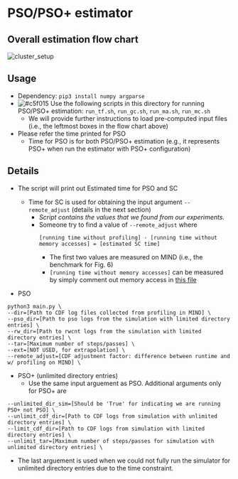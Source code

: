 # PSO/PSO+ estimator
## Overall estimation flow chart
![cluster_setup](https://github.com/shsym/mind/blob/main/tools/pso_estimator/pso_ordering.png?raw=true)

## Usage
  - Dependency: `pip3 install numpy argparse`
  - ![#c5f015](https://via.placeholder.com/15/c5f015/000000?text=+) Use the following scripts in this directory for running PSO/PSO+ estimation: `run_tf.sh`, `run_gc.sh`, `run_ma.sh`, `run_mc.sh`
    - We will provide further instructions to load pre-computed input files (i.e., the leftmost boxes in the flow chart above)
  - Please refer the time printed for PSO
    - Time for PSO is for both PSO/PSO+ estimation (e.g., it represents PSO+ when run the estimator with PSO+ configuration)

## Details
- The script will print out Estimated time for PSO and SC
  - Time for SC is used for obtaining the input argument `--remote_adjust` (details in the next section)
    - *Script contains the values that we found from our experiments.*
    - Someone try to find a value of `--remote_adjust` where
      ```
      [running time without profiling] - [running time without memory accesses] = [estimated SC time]
      ```
      - The first two values are measured on MIND (i.e., the benchmark for Fig. 6)
      - `[running time without memory accesses]` can be measured by simply comment out memory access in [this file](https://github.com/shsym/mind/blob/main/mind_linux/test_programs/04_macro_benchmark/test_program.cpp)

- PSO
```
python3 main.py \
--dir=[Path to CDF log files collected from profiling in MIND] \
--pso_dir=[Path to pso logs from the simulation with limited directory entries] \
--rw_dir=[Path to rwcnt logs from the simulation with limited directory entries] \
--tar=[Maximum number of steps/passes] \
--ext=[NOT USED, for extrapolation] \
--remote_adjust=[CDF adjustment factor: difference between runtime and w/ profiling on MIND] \
```

- PSO+ (unlimited directory entries)
  - Use the same input arguement as PSO. Additional arguments only for PSO+ are
```
--unlimited_dir_sim=[Should be 'True' for indicating we are running PSO+ not PSO] \
--unlimit_cdf_dir=[Path to CDF logs from simulation with unlimited directory entries] \
--limit_cdf_dir=[Path to CDF logs from simulation with limited directory entries] \
--unlimit_tar=[Maximum number of steps/passes for simulation with unlimited directory entries] \
```
  - The last arguement is used when we could not fully run the simulator for unlimited directory entries due to the time constraint.
